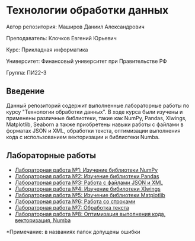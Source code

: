 # Технологии обработки данных

Автор репозитория: Маширов Даниил Александрович

Преподаватель: Клочков Евгений Юрьевич

Курс: Прикладная информатика

Университет: Финансовый университет при Правительстве РФ

Группа: ПИ22-3

## Введение

Данный репозиторий содержит выполненные лабораторные работы по курсу "Технологии обработки данных". В ходе курса были изучены и применены различные библиотеки, такие как NumPy, Pandas, Xlwings, Matplotlib, Seaborn а также приобретены навыки работы с файлами в форматах JSON и XML, обработки текста, оптимизации выполнения кода с использованием векторизации и библиотеки Numba.

## Лабораторные работы

- [Лабораторная работа №1: Изучение библиотеки NumPy](https://github.com/10nesse/university/tree/main/Лабораторная%20работа%20№1)
- [Лабораторная работа №2: Изучение библиотеки Pandas](https://github.com/10nesse/university/tree/main/Лабораторная%20работа%20№2)
- [Лабораторная работа №3: Работа с файлами JSON и XML](https://github.com/10nesse/university/tree/main/Лабораторная%20работа%20№3)
- [Лабораторная работа №4: Изучение бибилотеки Xlwings](https://github.com/10nesse/TOD_university/tree/main/%D0%9B%D0%B0%D0%B1%D0%BE%D1%80%D0%B0%D1%82%D0%BE%D1%80%D0%BD%D0%B0%D1%8F%20%D1%80%D0%B0%D0%B1%D0%BE%D1%82%D0%B0%20%E2%84%964)
- [Лабораторная работа №5: Изучение библиотеки Matplotlib](https://github.com/10nesse/TOD_university/tree/main/%D0%9B%D0%B0%D0%B1%D0%BE%D1%80%D0%B0%D1%82%D0%BE%D1%80%D0%BD%D0%B0%D1%8F%20%D1%80%D0%B0%D0%B1%D0%BE%D1%82%D0%B0%20%E2%84%965)
- [Лабораторная работа №6: Работа со строками](https://github.com/10nesse/TOD_university/tree/main/%D0%9B%D0%B0%D0%B1%D0%BE%D1%80%D0%B0%D1%82%D0%BE%D1%80%D0%BD%D0%B0%D1%8F%20%D1%80%D0%B0%D0%B1%D0%BE%D1%82%D0%B0%20%E2%84%966)
- [Лабораторная работа №7: Обработка текста](https://github.com/10nesse/TOD_university/tree/main/%D0%9B%D0%B0%D0%B1%D0%BE%D1%80%D0%B0%D1%82%D0%BE%D1%80%D0%BD%D0%B0%D1%8F%20%D1%80%D0%B0%D0%B1%D0%BE%D1%82%D0%B0%20%E2%84%967)
- [Лабораторная работа №8: Оптимизация выполнения кода, векторизация, Numba](https://github.com/10nesse/TOD_university/tree/main/%D0%9B%D0%B0%D0%B1%D0%BE%D1%80%D0%B0%D1%82%D0%BE%D1%80%D0%BD%D0%B0%D1%8F%20%D1%80%D0%B0%D0%B1%D0%BE%D1%82%D0%B0%20%E2%84%968)

*Примечание: в названиях папок допущены ошибки
